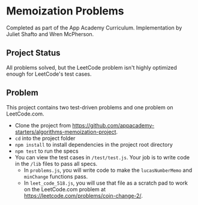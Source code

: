 # Memoization Problems
Completed as part of the App Academy Curriculum. Implementation by Juliet Shafto and Wren McPherson.

## Project Status
All problems solved, but the LeetCode problem isn't highly optimized enough for LeetCode's test cases.

## Problem
This project contains two test-driven problems and one problem on LeetCode.com.

* Clone the project from
  https://github.com/appacademy-starters/algorithms-memoization-project.
* `cd` into the project folder
* `npm install` to install dependencies in the project root directory
* `npm test` to run the specs
* You can view the test cases in `/test/test.js`. Your job is to write code in
  the `/lib` files to pass all specs.
  * In `problems.js`, you will write code to make the `lucasNumberMemo` and
    `minChange` functions pass.
  * In `leet_code_518.js`, you will use that file as a scratch pad to work on
    the LeetCode.com problem at https://leetcode.com/problems/coin-change-2/.
